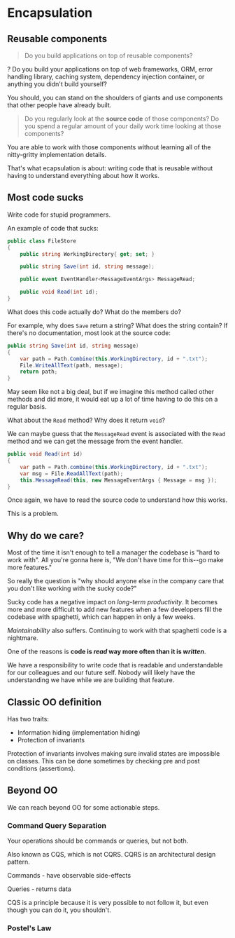 # Encapsulation

## Reusable components

> Do you build applications on top of reusable components?

? Do you build your applications on top of web frameworks, ORM, error handling library, caching system, dependency injection container, or anything you didn't build yourself?

You should, you can stand on the shoulders of giants and use components that other people have already built.

> Do you regularly look at the **source code** of those components? Do you spend a regular amount of your daily work time looking at those components?

You are able to work with those components without learning all of the nitty-gritty implementation details.

That's what ecapsulation is about: writing code that is reusable without having to understand everything about how it works.

## Most code sucks

Write code for stupid programmers.

An example of code that sucks:

``` C#
public class FileStore
{
    public string WorkingDirectory{ get; set; }

    public string Save(int id, string message);

    public event EventHandler<MessageEventArgs> MessageRead;

    public void Read(int id);
}
```

What does this code actually do? What do the members do?

For example, why does `Save` return a string? What does the string contain? If there's no documentation, most look at the source code:

``` C#
public string Save(int id, string message)
{
    var path = Path.Combine(this.WorkingDirectory, id + ".txt");
    File.WriteAllText(path, message);
    return path;
}
```

May seem like not a big deal, but if we imagine this method called other methods and did more, it would eat up a lot of time having to do this on a regular basis.

What about the `Read` method? Why does it return `void`?

We can maybe guess that the `MessageRead` event is associated with the `Read` method and we can get the message from the event handler.

``` C#
public void Read(int id)
{
    var path = Path.combine(this.WorkingDirectory, id + ".txt");
    var msg = File.ReadAllText(path);
    this.MessageRead(this, new MessageEventArgs { Message = msg });
}
```

Once again, we have to read the source code to understand how this works.

This is a problem.

## Why do we care?

Most of the time it isn't enough to tell a manager the codebase is "hard to work with". All you're gonna here is, "We don't have time for this--go make more features."

So really the question is "why should anyone else in the company care that you don't like working with the sucky code?"

Sucky code has a negative impact on *long-term productivity*. It becomes more and more difficult to add new features when a few developers fill the codebase with spaghetti, which can happen in only a few weeks.

*Maintainability* also suffers. Continuing to work with that spaghetti code is a nightmare.

One of the reasons is **code is _read_ way more often than it is _written_**.

We have a responsibility to write code that is readable and understandable for our colleagues and our future self. Nobody will likely have the understanding we have while we are building that feature.

## Classic OO definition

Has two traits:
* Information hiding (implementation hiding)
* Protection of invariants

Protection of invariants involves making sure invalid states are impossible on classes. This can be done sometimes by checking pre and post conditions (assertions).

## Beyond OO

We can reach beyond OO for some actionable steps.

### Command Query Separation

Your operations should be commands or queries, but not both.

Also known as CQS, which is not CQRS. CQRS is an architectural design pattern.

Commands - have observable side-effects

Queries - returns data

CQS is a principle because it is very possible to not follow it, but even though you can do it, you shouldn't.

### Postel's Law